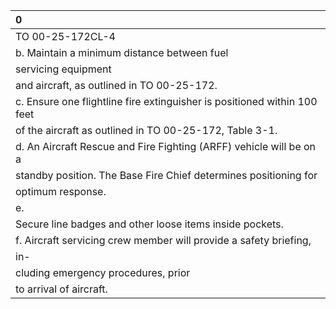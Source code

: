 | 0                                                                        |
|:-------------------------------------------------------------------------|
| TO 00-25-172CL-4                                                         |
| b. Maintain a minimum distance between fuel                              |
| servicing equipment                                                      |
| and aircraft, as outlined in TO 00-25-172.                               |
| c. Ensure one flightline fire extinguisher is positioned within 100 feet |
| of the aircraft as outlined in TO 00-25-172, Table 3-1.                  |
| d. An Aircraft Rescue and Fire Fighting (ARFF) vehicle will be on a      |
| standby position. The Base Fire Chief determines positioning for         |
| optimum response.                                                        |
| e.                                                                       |
| Secure line badges and other loose items inside pockets.                 |
| f. Aircraft servicing crew member will provide a safety briefing,        |
| in-                                                                      |
| cluding emergency procedures, prior                                      |
| to arrival of aircraft.                                                  |